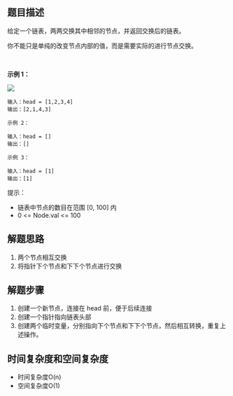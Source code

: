 ## 题目描述

给定一个链表，两两交换其中相邻的节点，并返回交换后的链表。

你不能只是单纯的改变节点内部的值，而是需要实际的进行节点交换。

 

**示例 1：**

![](https://assets.leetcode.com/uploads/2020/10/03/swap_ex1.jpg)
```
输入：head = [1,2,3,4]
输出：[2,1,4,3]
```
```
示例 2：

输入：head = []
输出：[]
```
```
示例 3：

输入：head = [1]
输出：[1]
```

提示：

+ 链表中节点的数目在范围 [0, 100] 内
+ 0 <= Node.val <= 100

## 解题思路

1. 两个节点相互交换
2. 将指针下个节点和下下个节点进行交换

## 解题步骤

1. 创建一个新节点，连接在 head 前，便于后续连接
2. 创建一个指针指向链表头部
3. 创建两个临时变量，分别指向下个节点和下下个节点，然后相互转换，重复上述操作。

## 时间复杂度和空间复杂度

+ 时间复杂度O(n)
+ 空间复杂度O(1)